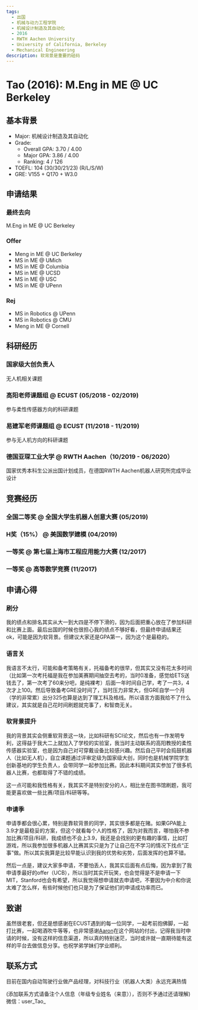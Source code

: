 ```yaml
---
tags:
  - 出国
  - 机械与动力工程学院
  - 机械设计制造及其自动化
  - 2016
  - RWTH Aachen University
  - University of California, Berkeley
  - Mechanical Engineering
description: 软背景是重要的砝码
---
```


# Tao (2016): M.Eng in ME @ UC Berkeley

## 基本背景

- Major: 机械设计制造及其自动化
- Grade:
  - Overall GPA: 3.70 / 4.00
  - Major GPA: 3.86 / 4.00
  - Ranking: 4 / 126
- TOEFL: 104 (30/30/21/23) (R/L/S/W)
- GRE: V155 + Q170 + W3.0

## 申请结果

### 最终去向

M.Eng in ME @ UC Berkeley

### Offer

- Meng in ME @ UC Berkeley
- MS in ME @ UMich
- MS in ME @ Columbia
- MS in ME @ UCSD
- MS in ME @ USC
- MS in ME @ UPenn


### Rej

- MS in Robotics @ UPenn
- MS in Robotics @ CMU
- Meng in ME @ Cornell


## 科研经历

### 国家级大创负责人

无人机相关课题

### 高阳老师课题组 @ ECUST (05/2018 - 02/2019)

参与柔性传感器方向的科研课题

### 易建军老师课题组 @ ECUST (11/2018 - 11/2019)

参与无人机方向的科研课题

### 德国亚琛工业大学 @ RWTH Aachen（10/2019 - 06/2020）

国家优秀本科生公派出国计划成员，在德国RWTH Aachen机器人研究所完成毕业设计

## 竞赛经历

### 全国二等奖 @ 全国大学生机器人创意大赛 (05/2019)

### H奖（15%） @ 美国数学建模 (04/2019)

### 一等奖 @ 第七届上海市工程应用能力大赛 (12/2017)

### 一等奖 @ 高等数学竞赛 (11/2017)



## 申请心得

### 刷分

我的绩点和排名其实从大一到大四是不停下滑的，因为后面把重心放在了参加科研和比赛上面。最后出国的时候也很担心我的绩点不够好看，但最终申请结果还ok，可能是因为软背景。但建议大家还是GPA第一，因为这个是最稳的。

### 语言关

我语言不太行，可能和备考策略有关，托福备考的很早，但其实又没有花太多时间（比如第一次考托福是我在参加美赛期间抽空去考的，当时0准备，感觉给ETS送钱去了，第一次考了60来分吧，是纯裸考）后面一年时间自己学，考了一共3，4次才上100。然后导致备考GRE没时间了，当时压力非常大，但GRE自学一个月（学的非常累）出分325也算是达到了理工科及格线。所以语言方面我给不了什么建议，其实就是自己花时间刷题就完事了，和智商无关。

### 软背景提升

我的背景其实会侧重软背景这一块，比如科研有SCI论文，然后也有一作发明专利，这得益于我大二上就加入了学校的实验室，我当时主动联系的高阳教授的柔性传感器实验室，也是因为自己对可穿戴设备比较感兴趣。然后自己平时会捣鼓机器人（比如无人机），自立课题通过评审定级为国家级大创，同时也是机械学院学生创新基地的学生负责人，会带同学一起参加比赛。因此本科期间其实参加了很多机器人比赛，也都取得了不错的成绩。

这一点可能和我性格有关，我其实不是特别安分的人，相比坐在图书馆刷题，我可能更喜欢做一些比赛/项目/科研等等。

### 申请季

申请季都会很心累，特别是靠软背景的同学，其实很多都是在赌。如果GPA能上3.9才是最稳妥的方案，但这个就看每个人的性格了，因为对我而言，哪怕我不参加比赛/项目/科研，我成绩也不会上3.9，我还是会找别的更有趣的事情，比如打游戏，所以我参加很多机器人比赛其实只是为了让自己在不学习的情况下找点“正事”做。所以其实我算是比较早能认识到我的优势和劣势，后面发挥的也算不错。

然后一点是，建议大家多申请，不要怕丢人，我其实后面有点后悔，因为拿到了我申请季最好的offer（UCB），所以当时其实开玩笑，也会觉得是不是申请一下MIT，Stanford也会有希望，所以我觉得想申请就去申请吧，不要因为中介和你说太难了怎么样，有些时候他们也只是为了保证他们的申请成功率而已。


## 致谢

虽然很老套，但还是想感谢在ECUST遇到的每一位同学，一起考前抱佛脚，一起打比赛，一起喝酒吹牛等等，也非常感谢[Aaron](/cise/abroad/2015/aaron)在这个网站的付出，记得我当时申请的时候，没有这样的信息渠道，所以真的特别迷茫，当时或许就一直期待能有这样的平台去做信息分享。也祝学弟学妹们学业顺利。

## 联系方式 

目前在国内自动驾驶行业做产品经理，对科技行业（机器人大类）永远充满热情

(添加联系方式请备注个人信息（年级专业姓名（来意）），否则不予通过还请理解) 微信：user\_Tao\_

<!-- <这部分optional> -->
